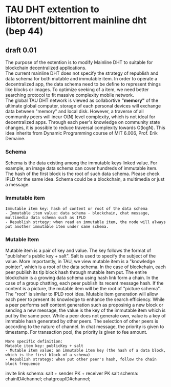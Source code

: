 # TAU DHT extention to libtorrent/bittorrent mainline dht (bep 44)
## draft 0.01
The purpose of the extention is to modify Mainline DHT to suitable for blockchain decentralized applications. <br>
The current mainline DHT does not specify the strategy of republish and data schema for both mutable and immutable item. In order to operate a decentralized app, the data schema need to be define to represent things like blocks or images. To optimize seeking of a item, we need better searching protocol to fit massive complexity mobile network. <br>
The global TAU DHT network is viewed as collabortive **"memory"** of the ultimate global computer, storage of each personal devices will exchange data between "memory" and local disk. However, a traverse of all community peers will incur O(N) level complexity, which is not ideal for decentralized apps. Through each peer's knowledge on community state changes, it is possible to reduce traversal complexity towards O(logN).  This idea inherits from Dynamic Programming course of MIT 6.006, Prof. Erik Demaine. <br>

### Schema
Schema is the data existing among the immutable keys linked value. For example, an image data schema can cover hundreds of immutable item. The hash of the first block is the root of such data schema. Please check IPLD for the same idea.
Schema could be a blockchain, a multimedia or just a message. 
### Immutable item
```
Immutable item key: hash of content or root of the data schema
- Immutable item value: data schema - blockchain, chat message, multimedia data schema such as IPLD
- Republish strtegy: when read an immutable item, the node will always put another immutable item under same schema. 
```
### Mutable Item
Mutable item is a pair of key and value. The key follows the format of "publisher's public key + salt". Salt is used to specify the subject of the value. More importantly, in TAU, we view mutable item is a "knowledge pointer", which is a root of the data schema. 
In the case of blockchain, each peer publish its tip block hash through mutable item put. The entire blockchain is a growing data schema using hash link form a chain. In the case of a group chatting, each peer publish its recent message hash. If the content is a picture, the mutable item will be the root of "picture schema". The "root" is similar to IPLD root idea. 
Mutable item generation will allow each peer to present its knowledge to enhance the search efficiency.
While a peer performs self content generation such as proposinig a new block or sending a new message, the value is the key of the immutable item which is put by the same peer. 
While a peer does not generate own, value is a key of immtable hash generated by other peers. The selection of other peers is according to the nature of channel. In chat message, the priority is given to timestamp. For transaction pool, the priority is given to fee amount.
```
More specific definition: 
Mutable item key: publicKey + salt
- Mutable item value: an immutable item key (the hash of a data block, which is the first block of a schema)
- Republish strategy: when put other peer's hash, follow the chain block frequence
```


invite link schema:  salt + sender PK + receiver PK
salt schema: chainID#channel; chatgroupID#channel; 
